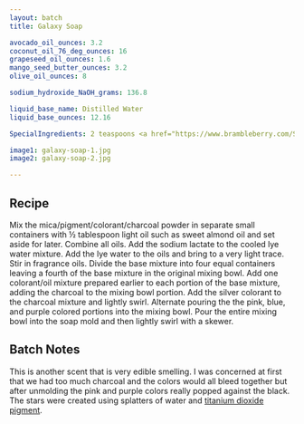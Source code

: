 ```yaml
---
layout: batch
title: Galaxy Soap

avocado_oil_ounces: 3.2
coconut_oil_76_deg_ounces: 16
grapeseed_oil_ounces: 1.6
mango_seed_butter_ounces: 3.2
olive_oil_ounces: 8

sodium_hydroxide_NaOH_grams: 136.8

liquid_base_name: Distilled Water
liquid_base_ounces: 12.16

SpecialIngredients: 2 teaspoons <a href="https://www.brambleberry.com/Sodium-Lactate-P5127.aspx">sodium lactate</a>, &frac12; tablespoon <a href="http://amzn.to/1P0vDQ6">hardwood activated charcoal powder</a>, &frac12; tablespoon <a href="https://www.brambleberry.com/Electric-Bubble-Gum-Colorant-P4966.aspx">electric bubble gum colorant</a>, &frac12; tablespoon <a href="https://www.brambleberry.com/Queens-Purple-Mica-P6345.aspx">queen's purple mica</a>, &frac12; tablespoon <a href="https://www.brambleberry.com/Ultramarine-Blue-Pigment-medium-P4043.aspx">ultramarine blue pigment</a>, &frac12; tablespoon <a href="https://www.brambleberry.com/Pewter-Silver-Mica-P6358.aspx">pewter silver mica</a>, and 1.48 oz. <a href="https://www.brambleberry.com/passionfruit-papaya-fragrance-oil-p3346.aspx">passionfruit papaya fragrance oil</a>.

image1: galaxy-soap-1.jpg
image2: galaxy-soap-2.jpg

---
```


## Recipe
Mix the mica/pigment/colorant/charcoal powder in separate small containers with &frac12; tablespoon light oil such as sweet almond oil and set aside for later. Combine all oils. Add the sodium lactate to the cooled lye water mixture.  Add the lye water to the oils and bring to a very light trace. Stir in fragrance oils. Divide the base mixture into four equal containers leaving a fourth of the base mixture in the original mixing bowl. Add one colorant/oil mixture prepared earlier to each portion of the base mixture, adding the charcoal to the mixing bowl portion. Add the silver colorant to the charcoal mixture and lightly swirl. Alternate pouring the the pink, blue, and purple colored portions into the mixing bowl. Pour the entire mixing bowl into the soap mold and then lightly swirl with a skewer. 

## Batch Notes
This is another scent that is very edible smelling. I was concerned at first that we had too much charcoal and the colors would all bleed together but after unmolding the pink and purple colors really popped against the black. The stars were created using splatters of water and <a href="https://www.brambleberry.com/titanium-dioxide-pigment-p4040.aspx">titanium dioxide pigment</a>.